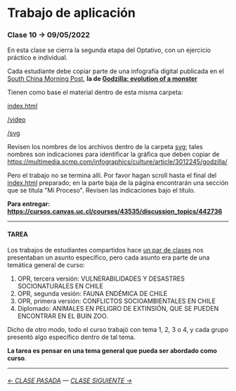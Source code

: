 # Trabajo de aplicación

### Clase 10 → 09/05/2022

En esta clase se cierra la segunda etapa del Optativo, con un ejercicio práctico e individual. 

Cada estudiante debe copiar parte de una infografía digital publicada en el [South China Morning Post](https://www.scmp.com/infographic/), **la de [Godzilla: evolution of a monster](https://multimedia.scmp.com/infographics/culture/article/3012245/godzilla/)**

Tienen como base el material dentro de esta misma carpeta: 

[index.html](https://github.com/profesorfaco/dno075-2022-1/blob/main/clase-10/index.html)

[/video](https://github.com/profesorfaco/dno075-2022-1/tree/main/clase-10/video)

[/svg](https://github.com/profesorfaco/dno075-2022-1/tree/main/clase-10/svg)

Revisen los nombres de los archivos dentro de la carpeta [svg](https://github.com/profesorfaco/dno075-2022-1/tree/main/clase-10/svg); tales nombres son indicaciones para identificar la gráfica que deben copiar de https://multimedia.scmp.com/infographics/culture/article/3012245/godzilla/

Pero el trabajo no se termina allí. Por favor hagan scroll hasta el final del [index.html](https://profesorfaco.github.io/dno075-2022-1/clase-10/) preparado; en la parte baja de la página encontrarán una sección que se titula "Mi Proceso". Revisen las indicaciones bajo el título.

**Para entregar: https://cursos.canvas.uc.cl/courses/43535/discussion_topics/442736**

- - - - - - - - - - - - - 

#### TAREA

Los trabajos de estudiantes compartidos hace [un par de clases](https://github.com/profesorfaco/dno075-2022-1/tree/main/clase-07#readme) nos presentaban un asunto específico, pero cada asunto era parte de una temática general de curso:

1. OPR, tercera versión: VULNERABILIDADES Y DESASTRES SOCIONATURALES EN CHILE
2. OPR, segunda vesión: FAUNA ENDÉMICA DE CHILE
3. OPR, primera versión: CONFLICTOS SOCIOAMBIENTALES EN CHILE
4. Diplomado: ANIMALES EN PELIGRO DE EXTINSIÓN, QUE SE PUEDEN ENCONTRAR EN EL BUIN ZOO.

Dicho de otro modo, todo el curso trabajó con tema 1, 2, 3 o 4, y cada grupo presentó algo específico dentro de tal tema.

**La tarea es pensar en una tema general que pueda ser abordado como curso**. 

- - - - - - - - - - - - -

###### [← CLASE PASADA](https://github.com/profesorfaco/dno075-2022-1/tree/main/clase-08) — [CLASE SIGUIENTE →](https://github.com/profesorfaco/dno075-2022-1/tree/main/clase-11) 

